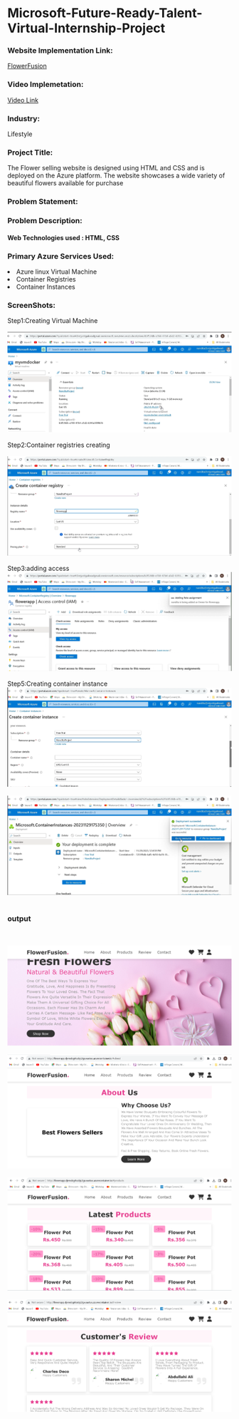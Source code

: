 <h1> Microsoft-Future-Ready-Talent-Virtual-Internship-Project</h1>

<h3>Website Implementation Link:</h3>

<a href="http://flowerapp.djemdcg4cubjc2gx.eastus.azurecontainer.io/">FlowerFusion</a>

<h3>Video Implemetation:</h3>

<a href="https://drive.google.com/drive/folders/1EnBu3FVFj7i0rWhaQEEyL9-vZN02Cxjj?usp=drive_link">Video Link</a>


<h3>Industry:</h3>
Lifestyle

<h3>Project Title: </h3>
The Flower selling website is designed using HTML and CSS and is deployed on the Azure platform. The website showcases a wide variety of beautiful flowers available for purchase

<h3>Problem Statement:</h3>



<h3>Problem Description:</h3>
<h4>Web Technologies used : HTML, CSS</h4>

<h3>Primary Azure Services Used:</h3>
<li>Azure linux Virtual Machine</li>
<li>Container Registries</li>
<li>Container Instances</li>

<h3>ScreenShots:</h3>
Step1:Creating Virtual Machine
<br>

<br>
<img src="https://github.com/NanditaWaghchoure/MyWebsite_AzureProject/blob/main/azure_project/images/Screenshotsofazurewebsite_flowers/1.png"></img>
<br>
<br>
Step2:Container registries creating
<br>
<br>
<img src="https://github.com/NanditaWaghchoure/MyWebsite_AzureProject/blob/main/azure_project/images/Screenshotsofazurewebsite_flowers/2.png"></img>
<br>

<br>
Step3:adding access
<img src="https://github.com/NanditaWaghchoure/MyWebsite_AzureProject/blob/main/azure_project/images/Screenshotsofazurewebsite_flowers/3.png"></img>
<br>
<br>
Step5:Creating container instance
<img src="https://github.com/NanditaWaghchoure/MyWebsite_AzureProject/blob/main/azure_project/images/Screenshotsofazurewebsite_flowers/4.png"></img>
<br>
<br>
<img src="https://github.com/NanditaWaghchoure/MyWebsite_AzureProject/blob/main/azure_project/images/Screenshotsofazurewebsite_flowers/5.png"></img>
<br>
<br>
<h3>output</h3>
<br>
<br>
<img src="https://github.com/NanditaWaghchoure/MyWebsite_AzureProject/blob/main/azure_project/images/Screenshotsofazurewebsite_flowers/6.png"></img>
<br>
<br>
<img src="https://github.com/NanditaWaghchoure/MyWebsite_AzureProject/blob/main/azure_project/images/Screenshotsofazurewebsite_flowers/7.png"></img>
<br>
<br>
<img src="https://github.com/NanditaWaghchoure/MyWebsite_AzureProject/blob/main/azure_project/images/Screenshotsofazurewebsite_flowers/8.png"></img>
<br>
<br>
<img src="https://github.com/NanditaWaghchoure/MyWebsite_AzureProject/blob/main/azure_project/images/Screenshotsofazurewebsite_flowers/9.png"></img>
<br>
<br>
<img src=""></img>
<br>
<br>


 





